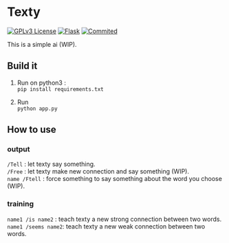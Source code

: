# Texty

[![GPLv3 License](https://img.shields.io/badge/%20License-GPL%20v3-yellow?style=flat-square&labelColor=black)](https://opensource.org/licenses/)
[![Flask](https://img.shields.io/static/v1?label=&message=Flask&color=red&style=flat-square&logo=flask&logoColor=black&logoWidth=16&labelColor=&link=)](https://github.com/pallets/flask)
[![Commited](https://img.shields.io/github/last-commit/fratmpol/Texty?label=Commited&color=42c5f5&style=flat-square&logo=heroku&logoColor=42c5f5&logoWidth=17&labelColor=black)](https://github.com/fratmpol/Texty/commits)

This is a simple ai (WIP).

## Build it

1. Run on python3 : \
`pip install requirements.txt`

2. Run \
`python app.py`

## How to use

### output

`/Tell` : let texty say something. \
`/Free` : let texty make new connection and say something (WIP). \
`name /Ftell` : force something to say something about the word you choose (WIP).

### training

`name1 /is name2` : teach texty a new strong connection between two words. \
`name1 /seems name2`: teach texty a new weak connection between two words.

